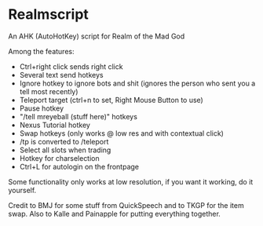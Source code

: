 Realmscript
===========

An AHK (AutoHotKey) script for Realm of the Mad God

Among the features:
* Ctrl+right click sends right click
* Several text send hotkeys
* Ignore hotkey to ignore bots and shit (ignores the person who sent you a tell most recently)
* Teleport target (ctrl+n to set, Right Mouse Button to use)
* Pause hotkey
* "/tell mreyeball (stuff here)" hotkeys
* Nexus Tutorial hotkey
* Swap hotkeys (only works @ low res and with contextual click)
* /tp is converted to /teleport 
* Select all slots when trading
* Hotkey for charselection
* Ctrl+L for autologin on the frontpage

Some functionality only works at low resolution, if you want it working, do it yourself.

Credit to BMJ for some stuff from QuickSpeech and to TKGP for the item swap. Also to Kalle and Painapple for putting everything together.
